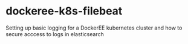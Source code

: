 # dockeree-k8s-filebeat
Setting up basic logging for a DockerEE kubernetes cluster and how to secure acccess to logs in elasticsearch 
